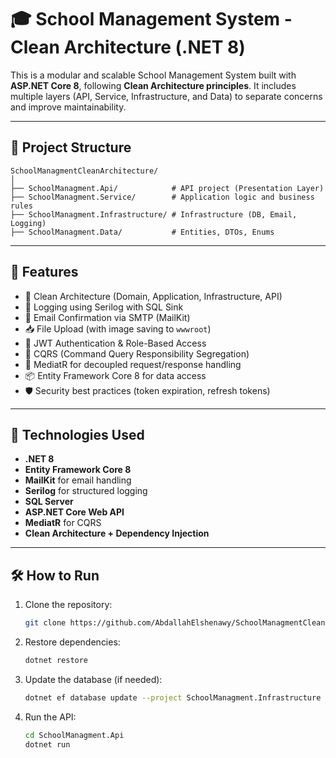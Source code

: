 # 🎓 School Management System - Clean Architecture (.NET 8)

This is a modular and scalable School Management System built with **ASP.NET Core 8**, following **Clean Architecture principles**. It includes multiple layers (API, Service, Infrastructure, and Data) to separate concerns and improve maintainability.

---

## 📂 Project Structure

```
SchoolManagmentCleanArchitecture/
│
├── SchoolManagment.Api/            # API project (Presentation Layer)
├── SchoolManagment.Service/        # Application logic and business rules
├── SchoolManagment.Infrastructure/ # Infrastructure (DB, Email, Logging)
├── SchoolManagment.Data/           # Entities, DTOs, Enums
```

---

## 🚀 Features

- 🧪 Clean Architecture (Domain, Application, Infrastructure, API)
- 🧾 Logging using Serilog with SQL Sink
- 📧 Email Confirmation via SMTP (MailKit)
- 📥 File Upload (with image saving to `wwwroot`)
- 🔐 JWT Authentication & Role-Based Access
- 🔁 CQRS (Command Query Responsibility Segregation)
- 🧩 MediatR for decoupled request/response handling
- 📦 Entity Framework Core 8 for data access
- 🛡️ Security best practices (token expiration, refresh tokens)

---

## 🔧 Technologies Used

- **.NET 8**
- **Entity Framework Core 8**
- **MailKit** for email handling
- **Serilog** for structured logging
- **SQL Server**
- **ASP.NET Core Web API**
- **MediatR** for CQRS
- **Clean Architecture + Dependency Injection**

---

## 🛠️ How to Run

1. Clone the repository:
   ```bash
   git clone https://github.com/AbdallahElshenawy/SchoolManagmentCleanArchitecture.git
   ```

2. Restore dependencies:
   ```bash
   dotnet restore
   ```

3. Update the database (if needed):
   ```bash
   dotnet ef database update --project SchoolManagment.Infrastructure
   ```

4. Run the API:
   ```bash
   cd SchoolManagment.Api
   dotnet run
   ```


